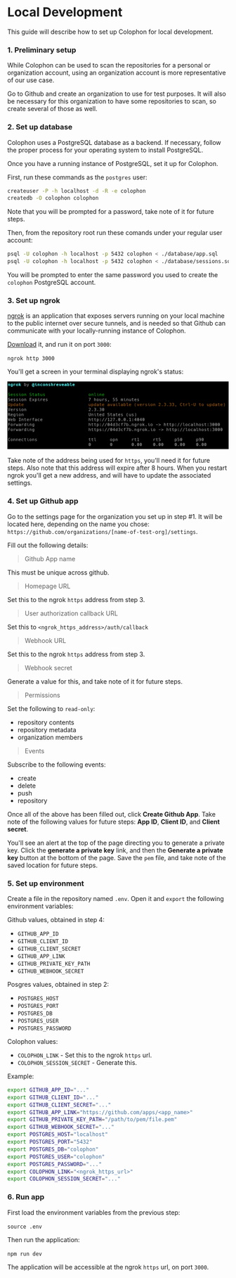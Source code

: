 # Local Development

This guide will describe how to set up Colophon for local development.

### 1. Preliminary setup

While Colophon can be used to scan the repositories for a personal or organization account, using an organization account is more representative of our use case.

Go to Github and create an organization to use for test purposes.  It will also be necessary for this organization to have some repositories to scan, so create several of those as well.

### 2. Set up database

Colophon uses a PostgreSQL database as a backend.  If necessary, follow the proper process for your operating system to install PostgreSQL.

Once you have a running instance of PostgreSQL, set it up for Colophon.

First, run these commands as the `postgres` user:

```sh
createuser -P -h localhost -d -R -e colophon
createdb -O colophon colophon
```

Note that you will be prompted for a password, take note of it for future steps.

Then, from the repository root run these comands under your regular user account:

```sh
psql -U colophon -h localhost -p 5432 colophon < ./database/app.sql
psql -U colophon -h localhost -p 5432 colophon < ./database/sessions.sql
```

You will be prompted to enter the same password you used to create the `colophon` PostgreSQL account.

### 3. Set up ngrok

[ngrok](https://ngrok.com/) is an application that exposes servers running on your local machine to the public internet over secure tunnels, and is needed so that Github can communicate with your locally-running instance of Colophon.

[Download](https://ngrok.com/download) it, and run it on port `3000`:

`ngrok http 3000`

You'll get a screen in your terminal displaying ngrok's status:

![ngrok status](./assets/ngrok.png)

Take note of the address being used for `https`, you'll need it for future steps.  Also note that this address will expire after 8 hours.  When you restart ngrok you'll get a new address, and will have to update the associated settings.

### 4. Set up Github app

Go to the settings page for the organization you set up in step #1.  It will be located here, depending on the name you chose: `https://github.com/organizations/[name-of-test-org]/settings`.

Fill out the following details:

> Github App name

This must be unique across github.

> Homepage URL

Set this to the ngrok `https` address from step 3.

> User authorization callback URL

Set this to `<ngrok_https_address>/auth/callback`

> Webhook URL

Set this to the ngrok `https` address from step 3.

> Webhook secret

Generate a value for this, and take note of it for future steps.

> Permissions

Set the following to `read-only`:
- repository contents
- repository metadata
- organization members

> Events

Subscribe to the following events:
- create
- delete
- push
- repository

Once all of the above has been filled out, click **Create Github App**. Take note of the following values for future steps: **App ID**, **Client ID**, and **Client secret**.

You'll see an alert at the top of the page directing you to generate a private key.  Click the **generate a private key** link, and then the **Generate a private key** button at the bottom of the page.  Save the `pem` file, and take note of the saved location for future steps.

### 5. Set up environment

Create a file in the repository named `.env`.  Open it and `export` the following environment variables:

Github values, obtained in step 4:
- `GITHUB_APP_ID`
- `GITHUB_CLIENT_ID`
- `GITHUB_CLIENT_SECRET`
- `GITHUB_APP_LINK`
- `GITHUB_PRIVATE_KEY_PATH`
- `GITHUB_WEBHOOK_SECRET`

Posgres values, obtained in step 2:
- `POSTGRES_HOST`
- `POSTGRES_PORT`
- `POSTGRES_DB`
- `POSTGRES_USER`
- `POSTGRES_PASSWORD`

Colophon values:
- `COLOPHON_LINK` - Set this to the ngrok `https` url.
- `COLOPHON_SESSION_SECRET` - Generate this.

Example:

```sh
export GITHUB_APP_ID="..."
export GITHUB_CLIENT_ID="..."
export GITHUB_CLIENT_SECRET="..."
export GITHUB_APP_LINK="https://github.com/apps/<app_name>"
export GITHUB_PRIVATE_KEY_PATH="/path/to/pem/file.pem"
export GITHUB_WEBHOOK_SECRET="..."
export POSTGRES_HOST="localhost"
export POSTGRES_PORT="5432"
export POSTGRES_DB="colophon"
export POSTGRES_USER="colophon"
export POSTGRES_PASSWORD="..."
export COLOPHON_LINK="<ngrok_https_url>"
export COLOPHON_SESSION_SECRET="..."
```

### 6. Run app

First load the environment variables from the previous step:

`source .env`

Then run the application:

`npm run dev`

The application will be accessible at the ngrok `https` url, on port `3000`.
